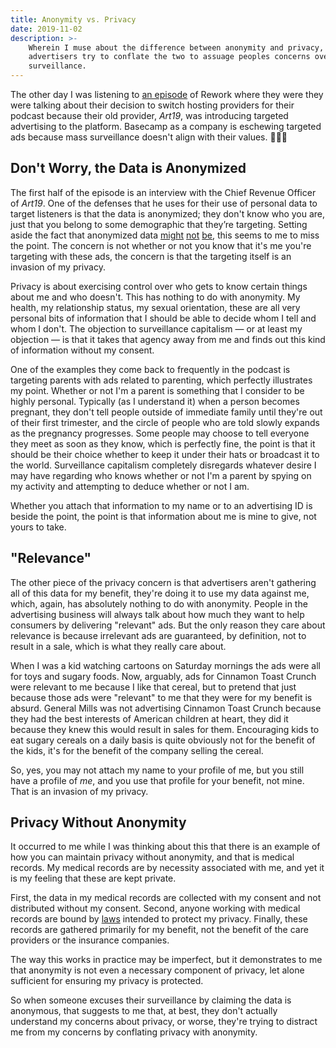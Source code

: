 ```yaml
---
title: Anonymity vs. Privacy
date: 2019-11-02
description: >-
    Wherein I muse about the difference between anonymity and privacy, and how
    advertisers try to conflate the two to assuage peoples concerns over
    surveillance.
---
```


The other day I was listening to [an episode][1] of Rework where they were
they were talking about their decision to switch hosting providers for their
podcast because their old provider, _Art19_, was introducing targeted
advertising to the platform. Basecamp as a company is eschewing targeted
ads because mass surveillance doesn't align with their values. 👏👏👏

## Don't Worry, the Data is Anonymized

The first half of the episode is an interview with the Chief Revenue Officer
of _Art19_. One of the defenses that he uses for their use of personal data to
target listeners is that the data is anonymized; they don't know who you are,
just that you belong to some demographic that they’re targeting. Setting aside
the fact that anonymized data [might][2] [not][3] [be][4], this seems to me to
miss the point. The concern is not whether or not you know that it's me you're
targeting with these ads, the concern is that the targeting itself is an
invasion of my privacy.

Privacy is about exercising control over who gets to know certain things about
me and who doesn't. This has nothing to do with anonymity. My health, my
relationship status, my sexual orientation, these are all very personal bits
of information that I should be able to decide whom I tell and whom I don't.
The objection to surveillance capitalism — or at least my objection — is that
it takes that agency away from me and finds out this kind of information
without my consent.

One of the examples they come back to frequently in the podcast is targeting
parents with ads related to parenting, which perfectly illustrates my point.
Whether or not I'm a parent is something that I consider to be highly
personal. Typically (as I understand it) when a person becomes pregnant, they
don't tell people outside of immediate family until they're out of their first
trimester, and the circle of people who are told slowly expands as the
pregnancy progresses.  Some people may choose to tell everyone they meet as
soon as they know, which is perfectly fine, the point is that it should be
their choice whether to keep it under their hats or broadcast it to the world.
Surveillance capitalism completely disregards whatever desire I may have
regarding who knows whether or not I'm a parent by spying on my activity and
attempting to deduce whether or not I am.

Whether you attach that information to my name or to an advertising ID is
beside the point, the point is that information about me is mine to give, not
yours to take.

## "Relevance"

The other piece of the privacy concern is that advertisers aren't gathering
all of this data for my benefit, they're doing it to use my data against me,
which, again, has absolutely nothing to do with anonymity. People in the
advertising business will always talk about how much they want to help
consumers by delivering "relevant" ads. But the only reason they care about
relevance is because irrelevant ads are guaranteed, by definition, not to
result in a sale, which is what they really care about.

When I was a kid watching cartoons on Saturday mornings the ads were all for
toys and sugary foods. Now, arguably, ads for Cinnamon Toast Crunch were
relevant to me because I like that cereal, but to pretend that just because
those ads were "relevant" to me that they were for my benefit is absurd.
General Mills was not advertising Cinnamon Toast Crunch because they had the
best interests of American children at heart, they did it because they knew
this would result in sales for them. Encouraging kids to eat sugary cereals on
a daily basis is quite obviously not for the benefit of the kids, it's for the
benefit of the company selling the cereal.

So, yes, you may not attach my name to your profile of me, but you still have
a profile of _me_, and you use that profile for your benefit, not mine. That
is an invasion of my privacy.

## Privacy Without Anonymity

It occurred to me while I was thinking about this that there is an example of
how you can maintain privacy without anonymity, and that is medical records.
My medical records are by necessity associated with me, and yet it is my
feeling that these are kept private.

First, the data in my medical records are collected with my consent and not
distributed without my consent. Second, anyone working with medical records
are bound by [laws][5] intended to protect my privacy. Finally, these records
are gathered primarily for my benefit, not the benefit of the care providers
or the insurance companies.

The way this works in practice may be imperfect, but it demonstrates to me
that anonymity is not even a necessary component of privacy, let alone
sufficient for ensuring my privacy is protected.

So when someone excuses their surveillance by claiming the data is anonymous,
that suggests to me that, at best, they don't actually understand my concerns
about privacy, or worse, they're trying to distract me from my concerns by
conflating privacy with anonymity.

[1]: https://rework.fm/a-hosty-retreat/
[2]: https://arstechnica.com/tech-policy/2009/09/your-secrets-live-online-in-databases-of-ruin/
[3]: https://arstechnica.com/tech-policy/2014/06/poorly-anonymized-logs-reveal-nyc-cab-drivers-detailed-whereabouts/
[4]: http://www.cs.utexas.edu/~shmat/shmat_oak08netflix.pdf
[5]: https://www.hhs.gov/hipaa/for-professionals/privacy/laws-regulations/index.html

